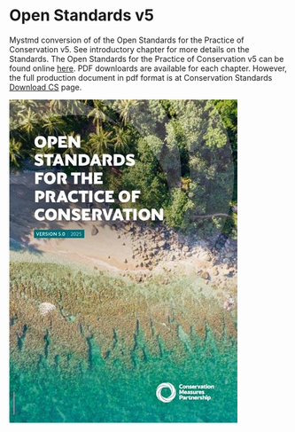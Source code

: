 # Open Standards v5

Mystmd conversion of of the Open Standards for the Practice of Conservation v5. See introductory chapter for more details on the Standards. The Open Standards for the Practice of Conservation v5 can be found online [here](3point.xyz/cmp5/). PDF downloards are available for each chapter. However, the full production document in pdf format is at Conservation Standards [Download CS](https://conservationstandards.org/download-cs) page.

![CMP](figures/fig3.jpeg)
